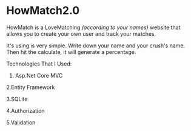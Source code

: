 # HowMatch2.0

HowMatch is a LoveMatching _(according to your names)_ website that allows you to create your own user and track your matches.

It's using is very simple. Write down your name and your crush's name. Then hit the calculate, it will generate a percentage.

Technologies That I Used:
1. Asp.Net Core MVC

2.Entity Framework

3.SQLite

4.Authorization

5.Validation


